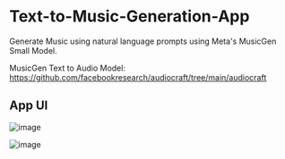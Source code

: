 # Text-to-Music-Generation-App

Generate Music using natural language prompts using Meta's MusicGen Small Model.

MusicGen Text to Audio Model: https://github.com/facebookresearch/audiocraft/tree/main/audiocraft

## App UI

![image](https://github.com/Kartiksood10/Text-to-Music-Generation-App/assets/82945071/51611a12-02c9-470a-a292-399b27f86039)

![image](https://github.com/Kartiksood10/Text-to-Music-Generation-App/assets/82945071/cd440ec4-a9b4-4b3d-8060-88b4fe2bc3b1)
